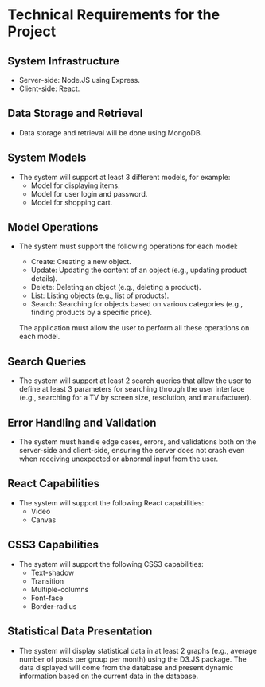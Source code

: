 
# Technical Requirements for the Project

## System Infrastructure

- Server-side: Node.JS using Express.
- Client-side: React.

## Data Storage and Retrieval

- Data storage and retrieval will be done using MongoDB.

## System Models

- The system will support at least 3 different models, for example:
  - Model for displaying items.
  - Model for user login and password.
  - Model for shopping cart.

## Model Operations

- The system must support the following operations for each model:

  - Create: Creating a new object.
  - Update: Updating the content of an object (e.g., updating product details).
  - Delete: Deleting an object (e.g., deleting a product).
  - List: Listing objects (e.g., list of products).
  - Search: Searching for objects based on various categories (e.g., finding products by a specific price).

  The application must allow the user to perform all these operations on each model.

## Search Queries

- The system will support at least 2 search queries that allow the user to define at least 3 parameters for searching through the user interface (e.g., searching for a TV by screen size, resolution, and manufacturer).

## Error Handling and Validation

- The system must handle edge cases, errors, and validations both on the server-side and client-side, ensuring the server does not crash even when receiving unexpected or abnormal input from the user.

## React Capabilities

- The system will support the following React capabilities:
  - Video
  - Canvas

## CSS3 Capabilities

- The system will support the following CSS3 capabilities:
  - Text-shadow
  - Transition
  - Multiple-columns
  - Font-face
  - Border-radius

## Statistical Data Presentation

- The system will display statistical data in at least 2 graphs (e.g., average number of posts per group per month) using the D3.JS package. The data displayed will come from the database and present dynamic information based on the current data in the database.
